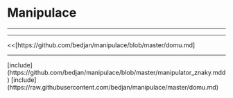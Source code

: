 # Manipulace
<hr>
<hr>
<<[https://github.com/bedjan/manipulace/blob/master/domu.md]
<hr>
[include](https://github.com/bedjan/manipulace/blob/master/manipulator_znaky.mdd)
[include](https://raw.githubusercontent.com/bedjan/manipulace/master/domu.md)
